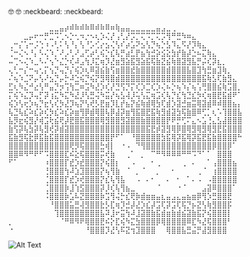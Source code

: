 :nerd_face: :nerd_face: :neckbeard:	:neckbeard:	



⠀⠀⠀⠀⠀⠀⠀⠀⣀⣀⣤⡴⠾⠷⠾⠷⠿⠾⠷⠿⠶⢷⣤⣤⣀⣀⣀⣀⣀⣤⣠⣀⢀⠀⠀⠀⠀⠀⠀⠀⠀⠀⠀⠀⠀⠀
⠀⠀⠀⣀⡤⠖⠒⡛⣉⠩⢁⠢⡑⢂⠲⡐⠢⢆⡱⢌⡜⢠⢃⡜⡩⡉⢍⠩⡉⢍⡩⢻⠛⣛⠳⠶⣄⠀⠀⠀⠀⠀⠀⠀⠀⠀
⢀⠒⡌⢡⠒⡨⢑⠰⠠⢃⠅⢣⠘⡄⢣⠘⡡⢊⡔⣢⢌⢣⠎⡴⣡⠝⣢⢣⡙⢦⡑⣣⠹⣄⠫⡜⡹⢷⣄⠀⠀⠀⠀⠀⠀⠀
⢈⠒⢌⠢⠘⡄⠣⢌⠱⡈⠜⡠⢃⠜⣠⢋⡴⢃⢮⡑⣎⢧⡛⣴⣃⡟⣦⢳⣚⡵⣪⣕⣳⡞⣷⡼⣑⠦⣍⢷⣄⠀⠀⠀⠀⠀
⠤⢉⠢⢌⠱⣀⠣⠌⢢⠑⣌⡑⢎⠼⣠⢳⡸⣍⢶⡹⣜⣶⣻⣵⣯⣻⣵⣯⢯⣷⣝⣮⢷⣿⣽⣻⣧⡛⡬⢎⡽⣆⡀⠀⠀⠀
⢄⢃⠒⡌⠒⢤⢂⡍⢢⡙⢤⡙⡌⢮⡱⢆⠿⣽⣮⣷⢫⣶⣿⣿⣞⣷⣿⣿⣿⣿⣿⣾⣿⣿⣿⣧⣿⣹⢳⣛⣶⣹⢷⡀⠀⠀
⠌⢦⠱⣈⠝⡤⢣⠜⣢⡙⡤⡓⠼⣑⢮⡙⢮⡝⣻⢿⣿⣾⣿⣿⣿⣿⣿⣿⣿⣿⣿⣿⣿⣿⣿⣿⣿⣿⣯⢷⣣⢏⣷⣻⣄⠀
⣋⢆⠳⣌⠚⣔⢣⠛⣤⡙⡲⢩⢳⣉⠶⣩⠳⣜⡱⢎⡜⣙⢫⡙⡍⢎⡱⣉⢎⡱⢌⠦⡑⢦⠱⡌⢦⢡⢛⣿⣿⣮⢷⣩⣿⡀
⡍⢮⠱⣌⡹⢤⡋⡽⢰⣍⠳⣍⠳⣜⡸⢣⣛⢬⠳⣭⡜⢦⣣⢼⡸⢥⢣⣍⢶⣩⢎⢧⡙⣎⢳⣙⣎⡳⢎⢶⣿⣟⣯⣾⠟⠁
⢮⡱⢣⢖⡱⢦⡙⣖⢣⢎⡳⣜⡹⢦⡝⢣⢞⡣⣟⣶⡹⣇⡞⣦⡝⣮⢷⣾⢿⣳⢏⣾⡱⣽⣚⣶⣭⢿⣽⣾⠿⠾⣿⣿⣦⡄
⢧⣙⢧⣎⠵⣎⡵⢎⡳⣎⠵⣎⡵⣶⢻⡿⣾⢿⣿⢧⡿⣼⡽⣶⢻⣯⣿⣟⣯⢷⣻⣾⣽⣳⢯⣷⣿⠿⢋⡁⢆⠡⢹⣿⣿⣧
⣧⡻⣖⢮⣻⡜⢾⣩⢗⣮⢟⡼⣟⣿⣯⣿⣿⣿⢿⣻⣿⣿⣻⣽⣿⣿⣷⣿⣿⣿⣿⡟⠟⡛⢋⠍⣄⠢⣡⢘⣄⣣⣼⣿⣿⣿
⣷⢫⡽⢧⣳⡽⢧⣻⢞⡽⣾⣽⣿⣿⣿⣿⣿⣿⣿⣿⣿⣿⣿⣿⣿⣿⣿⣯⣟⡾⣽⣻⢿⡿⣿⢿⣻⢿⣻⢿⣻⣟⣯⣿⣿⣿
⣯⣷⣻⢯⣗⡿⣯⣷⣯⣿⣿⣿⣿⣿⣿⣿⣿⣿⣿⣿⡟⠋⠁⠀⠘⣿⣿⣿⣿⣿⣳⣯⢿⡽⣯⢿⡽⣯⣟⣯⣷⣿⣿⣿⣿⠓
⣿⣿⣿⣿⣿⣿⣿⣿⣿⣿⣿⣿⢟⡻⢯⣿⣿⣿⣓⢾⡇⠀⠐⠠⠀⠙⢻⣿⣿⣿⣿⣿⣿⣿⣿⣿⣿⣿⣿⣿⡿⣿⣿⡿⠁⠀
⣿⣿⠿⠻⠛⠟⠋⠩⣿⣿⣿⣏⠮⣕⢯⣿⣿⣿⡭⢞⣷⠀⠀⢀⠁⠀⡀⠀⠉⠛⠻⠿⠿⠿⠛⠛⠩⠙⠁⠁⠀⣿⣿⣿⠀⠀
⠋⠁⠀⠀⠀⠀⠀⠰⣿⣿⣿⡏⣞⡱⣞⣿⣿⣿⡝⢮⣿⡆⠀⠀⠠⠀⠀⠀⠂⢀⠀⠀⠀⠀⢀⠀⠄⠀⠀⠁⢠⣿⣿⣿⣦⠀
⠀⠀⠀⠀⠀⠀⠀⢘⣿⣿⣿⢳⠼⣱⣹⣿⣿⣿⡝⢦⢻⣷⠀⠈⠀⡀⠈⠀⠀⡀⠀⠀⠂⠀⠀⠀⠀⢀⠈⠀⢰⣿⣿⣿⣿⠀
⠀⠀⠀⠀⠀⠀⠀⢈⣿⣿⣿⡏⣞⡱⢞⣿⣿⣿⡝⣎⢧⢻⣧⠀⠀⠠⠀⠄⠂⠀⠀⠄⠀⠂⠀⠁⠄⠠⠀⠠⣿⣿⣿⣿⣿⠀
⠀⠀⠀⠀⠀⠀⠀⢈⣿⣿⣿⡷⣸⢱⣫⣿⣿⣿⡽⡸⢎⢧⢻⣦⣀⠀⠀⠀⠀⠈⠀⠀⠀⠐⠈⠀⠀⠀⣠⣽⠿⣿⣿⣿⠁⠀
⠀⠀⠀⠀⠀⠀⠀⠨⣿⣿⣿⡷⣡⠧⣝⣿⣿⣿⡷⣩⢻⢬⡓⣎⢟⡷⣾⣶⣶⣤⣆⣤⣠⣄⣤⣦⣶⡿⢻⡱⣛⣿⣿⣟⠀⠀
⠀⠀⠀⠀⠀⠀⠀⠀⠘⣿⣿⣿⣥⣛⢼⣻⣿⣿⣗⡣⣏⢶⡹⣚⡼⣜⡱⣎⡼⣩⢏⡽⣩⢏⢯⡙⡦⣝⢣⢷⣻⣿⣿⡯⠀⠀
⠀⠀⠀⠀⠀⠀⠀⠀⠀⢹⣿⣿⣿⣿⣿⣿⣿⣿⣧⠽⣸⠖⣭⢳⠼⣸⣽⣿⣷⣯⣾⣶⣷⣾⣮⣽⣷⣯⡝⢮⣿⣿⣿⡇⠀⠀
⡀⠀⠀⠀⠀⠀⠀⠀⠀⠀⠈⠛⠿⠻⠟⢿⣿⣿⣟⠮⡕⣏⢮⠳⣍⣳⣿⣿⣿⡿⢿⣿⣿⣿⣿⠿⣏⠳⣜⢯⣿⣿⣿⠃⠀⠀
⠐⠀⠀⠀⠀⠀⠀⠀⠀⠀⠀⠀⠀⠀⠀⠘⣿⣿⣿⡹⣜⢣⠯⣝⢲⣹⣿⣿⣿⠀⠀⢿⣿⣿⣧⣛⣬⡛⣼⣻⣿⣿⣿⠀⠀⠀





![Alt Text](https://media.tenor.com/CmuP2ExTXDQAAAAC/discord-mod-discord.gif)
